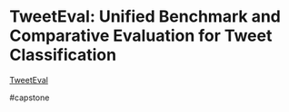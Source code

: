 # TweetEval: Unified Benchmark and Comparative Evaluation for Tweet Classification
[TweetEval](https://arxiv.org/abs/2010.12421)

#capstone 